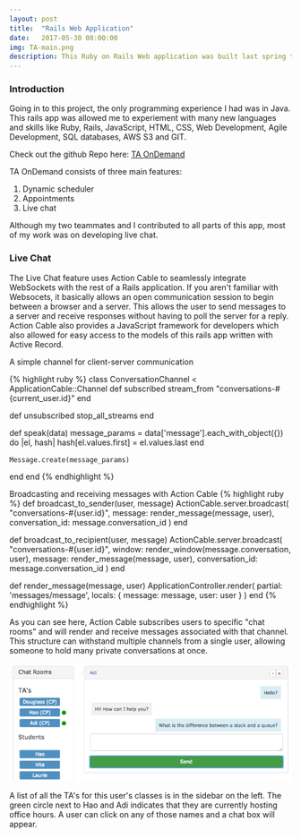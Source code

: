 ```yaml
---
layout: post
title:  "Rails Web Application"
date:   2017-05-30 00:00:00
img: TA-main.png
description: This Ruby on Rails Web application was built last spring to help improve student learning in large university classes. TA OnDemand standardizes teaching assistant office hour scheduling and provides a space for virtually hosted office hours. This application will encourage interaction among teaching assistants and students and therefore improve the quality of student learning.
---
```



### Introduction
Going in to this project, the only programming experience I had was in Java. This rails app was allowed me to experiement with many new languages and skills like Ruby, Rails, JavaScript, HTML, CSS, Web Development, Agile Development, SQL databases, AWS S3 and GIT.

Check out the github Repo here: [TA OnDemand](https://github.com/adiberk/TA)

TA OnDemand consists of three main features:
1. Dynamic scheduler 
2. Appointments
3. Live chat

Although my two teammates and I contributed to all parts of this app, most of my work was on developing live chat.

### Live Chat
The Live Chat feature uses Action Cable to seamlessly integrate WebSockets with the rest of a Rails application. If you aren't familiar with Websocets, it basically allows an open communication session to begin between a browser and a server. This allows the user to send messages to a server and receive responses without having to poll the server for a reply. Action Cable also provides a JavaScript framework for developers which also allowed for easy access to the models of this rails app written with Active Record. 

A simple channel for client-server communication

{% highlight ruby %}
class ConversationChannel < ApplicationCable::Channel
  def subscribed
    stream_from "conversations-#{current_user.id}"
  end

  def unsubscribed
    stop_all_streams
  end

  def speak(data)
    message_params = data['message'].each_with_object({}) do |el, hash|
      hash[el.values.first] = el.values.last
    end

    Message.create(message_params)
  end
end
{% endhighlight %}


Broadcasting and receiving messages with Action Cable
{% highlight ruby %}
  def broadcast_to_sender(user, message)
    ActionCable.server.broadcast(
      "conversations-#{user.id}",
      message: render_message(message, user),
      conversation_id: message.conversation_id
    )
  end

  def broadcast_to_recipient(user, message)
    ActionCable.server.broadcast(
      "conversations-#{user.id}",
      window: render_window(message.conversation, user),
      message: render_message(message, user),
      conversation_id: message.conversation_id
    )
  end

  def render_message(message, user)
    ApplicationController.render(
      partial: 'messages/message',
      locals: { message: message, user: user }
    )
  end
{% endhighlight %}

As you can see here, Action Cable subscribes users to specific "chat rooms" and will render and receive messages associated with that channel. This structure can withstand multiple channels from a single user, allowing someone to hold many private conversations at once.


![alt text](/assets/img/TA-chat.png?raw=true "Rails chat feature")

A list of all the TA's for this user's classes is in the sidebar on the left. The green circle next to Hao and Adi indicates that they are currently hosting office hours. A user can click on any of those names and a chat box will appear.





